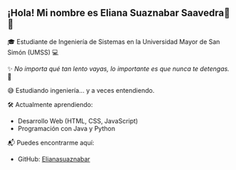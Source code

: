 ## ¡Hola! Mi nombre es Eliana Suaznabar Saavedra👋😊

🎓 Estudiante de Ingeniería de Sistemas en la Universidad Mayor de San Simón (UMSS) 💻

✨ *No importa qué tan lento vayas, lo importante es que nunca te detengas.* 🌱

😅 Estudiando ingeniería... y a veces entendiendo.

🛠️ Actualmente aprendiendo:
- Desarrollo Web (HTML, CSS, JavaScript)
- Programación con Java y Python

📬 Puedes encontrarme aquí:
- GitHub: [Elianasuaznabar](https://github.com/Elianasuaznabar)

<!--
**Elianasuaznabar/Elianasuaznabar** is a ✨ _special_ ✨ repository because its `README.md` (this file) appears on your GitHub profile.

Here are some ideas to get you started:

- 🔭 I’m currently working on ...
- 🌱 I’m currently learning ...
- 👯 I’m looking to collaborate on ...
- 🤔 I’m looking for help with ...
- 💬 Ask me about ...
- 📫 How to reach me: ...
- 😄 Pronouns: ...
- ⚡ Fun fact: ...
-->

